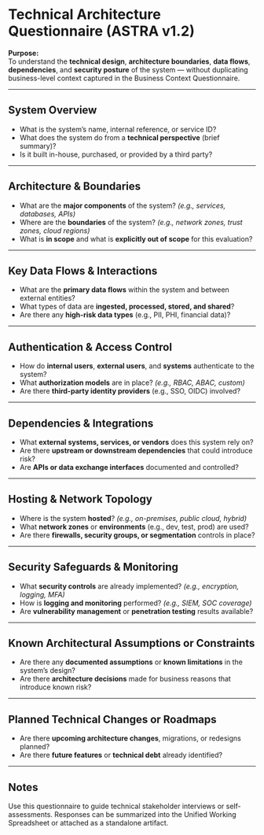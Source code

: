 # Technical Architecture Questionnaire (ASTRA v1.2)

**Purpose:**  
To understand the **technical design**, **architecture boundaries**, **data flows**, **dependencies**, and **security posture** of the system — without duplicating business-level context captured in the Business Context Questionnaire.

---

## System Overview

- What is the system’s name, internal reference, or service ID?
- What does the system do from a **technical perspective** (brief summary)?
- Is it built in-house, purchased, or provided by a third party?

---

## Architecture & Boundaries

- What are the **major components** of the system? *(e.g., services, databases, APIs)*
- Where are the **boundaries** of the system? *(e.g., network zones, trust zones, cloud regions)*
- What is **in scope** and what is **explicitly out of scope** for this evaluation?

---

## Key Data Flows & Interactions

- What are the **primary data flows** within the system and between external entities?
- What types of data are **ingested, processed, stored, and shared**?
- Are there any **high-risk data types** (e.g., PII, PHI, financial data)?

---

## Authentication & Access Control

- How do **internal users**, **external users**, and **systems** authenticate to the system?
- What **authorization models** are in place? *(e.g., RBAC, ABAC, custom)*
- Are there **third-party identity providers** (e.g., SSO, OIDC) involved?

---

## Dependencies & Integrations

- What **external systems, services, or vendors** does this system rely on?
- Are there **upstream or downstream dependencies** that could introduce risk?
- Are **APIs or data exchange interfaces** documented and controlled?

---

## Hosting & Network Topology

- Where is the system **hosted**? *(e.g., on-premises, public cloud, hybrid)*
- What **network zones** or **environments** (e.g., dev, test, prod) are used?
- Are there **firewalls, security groups, or segmentation** controls in place?

---

## Security Safeguards & Monitoring

- What **security controls** are already implemented? *(e.g., encryption, logging, MFA)*
- How is **logging and monitoring** performed? *(e.g., SIEM, SOC coverage)*
- Are **vulnerability management** or **penetration testing** results available?

---

## Known Architectural Assumptions or Constraints

- Are there any **documented assumptions** or **known limitations** in the system’s design?
- Are there **architecture decisions** made for business reasons that introduce known risk?

---

## Planned Technical Changes or Roadmaps

- Are there **upcoming architecture changes**, migrations, or redesigns planned?
- Are there **future features** or **technical debt** already identified?

---

## Notes

Use this questionnaire to guide technical stakeholder interviews or self-assessments. Responses can be summarized into the Unified Working Spreadsheet or attached as a standalone artifact.
